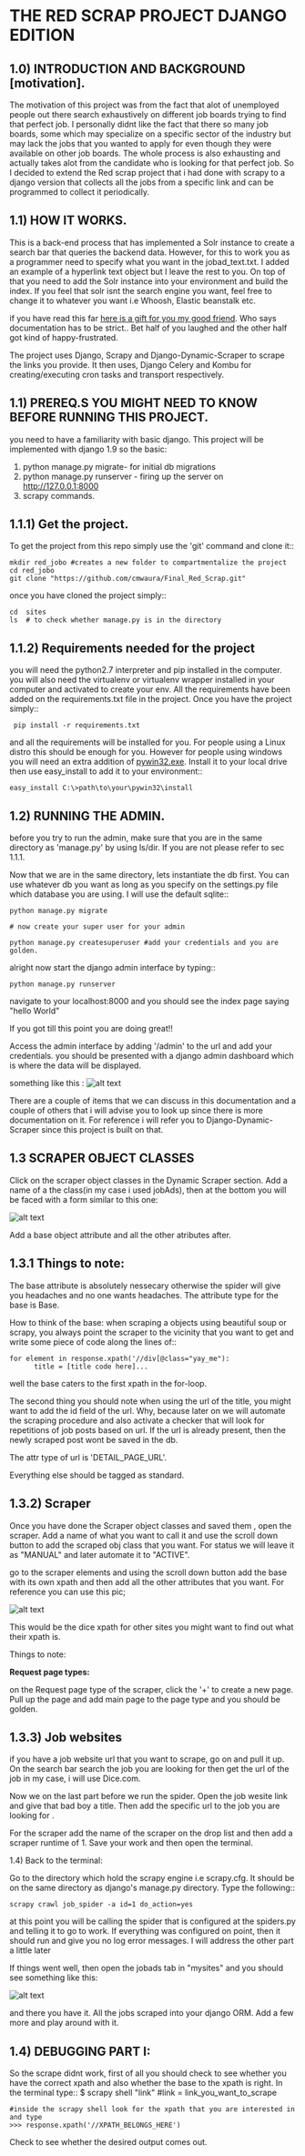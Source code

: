 THE RED SCRAP PROJECT DJANGO EDITION
====================================

1.0) INTRODUCTION AND BACKGROUND [motivation].
----------------------------------------------
The motivation of this project was from the fact that alot of unemployed people out there search exhaustively on different
job boards trying to find that perfect job. I personally didnt like the fact that there so many job boards, some which may
specialize on a specific sector of the industry but may lack the jobs that you wanted to apply for even though they were 
available on other job boards. The whole process is also exhausting and actually takes alot from the candidate who is looking
for that perfect job. So I decided to extend the Red scrap project that i had done with scrapy to a django version that collects
all the jobs from a specific link and can be programmed to collect it periodically.

1.1) HOW IT WORKS.
------------------
This is a back-end process that has implemented a Solr instance to create a search bar that queries the backend data. However, for this to work you as a programmer need to specify what you want in the jobad_text.txt. I added an example of a hyperlink text object but I leave the rest to you. On top of that you need to add the Solr instance into your environment and build the index. If you feel that solr isnt the search engine you want, feel free to change it to whatever you want i.e Whoosh, Elastic beanstalk etc.

if you have read this far [here is a gift for you my good friend](http://imgur.com/gallery/2RHOuPi). Who says documentation has to be strict.. Bet half of you laughed and the other half got kind of happy-frustrated. 

The project uses Django, Scrapy and Django-Dynamic-Scraper to scrape the links you provide. It then uses, Django Celery and Kombu for creating/executing cron tasks and transport respectively. 

1.1) PREREQ.S YOU MIGHT NEED TO KNOW BEFORE RUNNING THIS PROJECT.
-----------------------------------------------------------------
you need to have a familiarity with basic django. This project will be implemented with django 1.9 so the basic:
  1) python manage.py migrate- for initial db migrations
  2) python manage.py runserver - firing up the server on http://127.0.0.1:8000
  3) scrapy commands.
  
1.1.1) Get the project.
-----------------------
To get the project from this repo simply use the 'git' command and clone it::
    
    mkdir red_jobo #creates a new folder to compartmentalize the project
    cd red_jobo
    git clone "https://github.com/cmwaura/Final_Red_Scrap.git"
    
once  you have cloned the project simply::
    
    cd  sites
    ls  # to check whether manage.py is in the directory

1.1.2) Requirements needed for the project
-------------------------------------------

you will need the python2.7 interpreter and pip installed in the computer. you will also need the virtualenv or virtualenv wrapper installed in your computer and activated to create your env.
All the requirements have been added on the requirements.txt file in the project. Once you have the project simply::

     pip install -r requirements.txt

and all the requirements will be installed for you. For people using a Linux distro this should be enough for you. However
for people using windows you will need an extra addition of [pywin32.exe](https://sourceforge.net/projects/pywin32/). Install it to your local drive then use easy_install to add it to your environment::
 
    easy_install C:\>path\to\your\pywin32\install
    
1.2) RUNNING THE ADMIN.
-----------------------

before you try to run the admin, make sure that you are in the same directory as 'manage.py' by using ls/dir. If you are not please refer to sec 1.1.1.

Now that we are in the same directory, lets instantiate the db first. You can use whatever db you want as long as you specify on the settings.py file which database you are using. I will use the default sqlite::
    
    python manage.py migrate
    
    # now create your super user for your admin
    
    python manage.py createsuperuser #add your credentials and you are golden.
    
alright now start the django admin interface by typing::
    
    python manage.py runserver

navigate to your localhost:8000 and you should see the index page saying "hello World"

If you got till this point you are doing great!!

Access the admin interface by adding '/admin' to the url and add your credentials. you should be presented with a django admin
dashboard which is where the data will be displayed. 

something like this : 
![alt text](http://i.imgur.com/rnec5tr.png)

There are a couple of items that we can discuss in this documentation and a couple of others that i will advise you to look up 
since there is more documentation on it. For reference i will refer you to Django-Dynamic-Scraper since this project is built on that.

1.3 SCRAPER OBJECT CLASSES
--------------------------
Click on the scraper object classes in the Dynamic Scraper section. Add a name of a the class(in my case i used jobAds), then
at the bottom you will be faced  with a form similar to this one:

![alt text](http://i.imgur.com/ksbuK3c.png)

Add a base object attribute and all the other atributes after. 

1.3.1 Things to note:
---------------------
The base attribute is absolutely nessecary otherwise the spider will give you headaches and no one wants headaches. The attribute type for the base  is Base.

How to think of the base:
when scraping a objects using beautiful soup or scrapy, you always point the scraper to the vicinity that you want to get and write some piece of code along the lines of::

    for element in response.xpath('//div[@class="yay_me"):
          title = [title code here]...
          
well the base caters to the first xpath in the for-loop.

The second thing you should note when using the url of the title, you might want to add the id field of the url. Why, because later on we will automate the scraping procedure and also activate a checker that will look for repetitions of job posts based on url. If the url is already present, then the newly scraped post wont be saved in the db.

The attr type of url is 'DETAIL_PAGE_URL'.

Everything else should be tagged as standard.

1.3.2) Scraper
---------------
Once you have done the Scraper object classes and saved them , open the scraper. Add a name of what you want to call it and use the scroll down button to add the scraped obj class that you want. For status we will leave it as "MANUAL" and later automate it to "ACTIVE".

go to the scraper elements and using the scroll down button add the base with its own xpath and then add all the other attributes that you want. For reference you can use this pic;

![alt text](http://i.imgur.com/DL2eEKx.png)

This would be the dice xpath for other sites you might want to find out what their xpath is.

Things to note:

**Request page types:**

on the Request page type of the scraper, click the '+' to create a new page. Pull up the page and add main page to the page type and you should be golden.


1.3.3) Job websites
------------------
if you have a job website url that you want to scrape, go on and pull it up. On the search bar search the job you are looking for then get the url of the job in my case, i will use Dice.com. 

Now we on the last part before we run the spider. Open the job wesite link and give that bad boy a title. Then add the specific url to the job you are looking for . 

For the scraper add the name of the scraper on the drop list and then add a scraper runtime of 1. Save your work and then open the terminal.

1.4) Back to the terminal:

Go to the directory which hold the scrapy engine i.e scrapy.cfg. It should be on the same directory as django's manage.py directory. Type the following::

    scrapy crawl job_spider -a id=1 do_action=yes

at this point you will be calling the spider that is configured at the spiders.py and telling it to go to work. If everything was configured on point, then it should run and give you no log error messages. I will address the other part a little later

If things went well, then open the jobads tab in "mysites" and you should see something like this:

![alt text](http://i.imgur.com/P4FAx5u.png)

and there you have it. All the jobs scraped into your django ORM. Add a few more and play around with it.

1.4) DEBUGGING PART I:
-----------------------

So the scrape didnt work, first of all you should check to see whether you have the correct xpath and also whether the base to the xpath is right.
In the terminal type::
    $ scrapy shell "link" #link = link_you_want_to_scrape
    
    #inside the scrapy shell look for the xpath that you are interested in and type
    >>> response.xpath('//XPATH_BELONGS_HERE')

Check to see whether the desired output comes out.    

    
